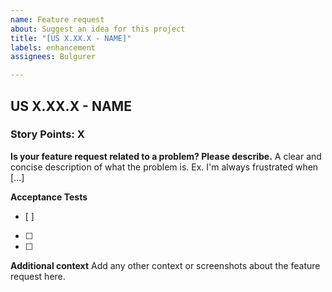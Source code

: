 ```yaml
---
name: Feature request
about: Suggest an idea for this project
title: "[US X.XX.X - NAME]"
labels: enhancement
assignees: Bulgurer

---
```


<h2>US X.XX.X - NAME</h2>
<h3>Story Points: X</h3>

**Is your feature request related to a problem? Please describe.**
A clear and concise description of what the problem is. Ex. I'm always frustrated when [...]

**Acceptance Tests**
- [ ]
- [ ]
- [ ]

**Additional context**
Add any other context or screenshots about the feature request here.
